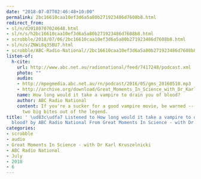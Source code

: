 ```yaml
---
date: "2018-07-07T02:46:48+10:00"
permalink: 2bc16610caa10ef3d6a5a80b271923486d7608b8.html
redirect_from:
- sl/n/d20180707024648.html
- sl/n/s/h2bc16610caa10ef3d6a5a80b271923486d7608b8.html
- scrobble/2018/07/06/2bc16610caa10ef3d6a5a80b271923486d7608b8.html
- sl/n/s/ZNWi8q35BU7.html
- scrobble/ABC-Radio-National//2bc16610caa10ef3d6a5a80b271923486d7608b8.html
listen-of:
  h-cite:
    url: http://www.abc.net.au/radionational/feed/7417248/podcast.xml
    photo: ""
    audio:
    - http://mpegmedia.abc.net.au/rn/podcast/2016/05/gms_20160510.mp3
    - http://archive.org/download/Great_Moments_In_Science_with_Dr_Karl_Kruszelnicki-Podcast-by-ABC_Radio_National/How_long_would_it_take_a_vampire_to_drain_you_of_blood.mp3
    name: How long would it take a vampire to drain you of blood?
    author: ABC Radio National
    content: If you're a sucker for a good vampire movie, be warned --- Dr Karl takes
      two big bites out of the legend.
title: ' \ud83c\udfa7 Listened to How long would it take a vampire to drain you of
  blood? by ABC Radio National From Great Moments In Science - with Dr Karl Kruszelnicki'
categories:
- scrobble
- audio
- Great Moments In Science - with Dr Karl Kruszelnicki
- ABC Radio National
- July
- 2018
- 6
---
```

